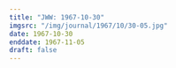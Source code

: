 ```yaml
---
title: "JWW: 1967-10-30"
imgsrc: "/img/journal/1967/10/30-05.jpg"
date: 1967-10-30
enddate: 1967-11-05
draft: false
---
```


<!-- fix pre-formatted input -->
